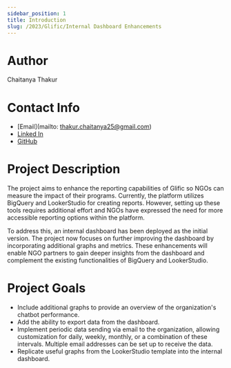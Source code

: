 ```yaml
---
sidebar_position: 1
title: Introduction
slug: /2023/Glific/Internal Dashboard Enhancements
---
```


# Author

Chaitanya Thakur

# Contact Info

- [Email](mailto: thakur.chaitanya25@gmail.com)
- [Linked In](https://www.linkedin.com/in/chaitanya-thakur-/)
- [GitHub](https://github.com/Chaitanya1512)

# Project Description

The project aims to enhance the reporting capabilities of Glific so NGOs can measure the impact of their programs. Currently, the platform utilizes BigQuery and LookerStudio for creating reports. However, setting up these tools requires additional effort and NGOs have expressed the need for more accessible reporting options within the platform.

To address this, an internal dashboard has been deployed as the initial version. The project now focuses on further improving the dashboard by incorporating additional graphs and metrics. These enhancements will enable NGO partners to gain deeper insights from the dashboard and complement the existing functionalities of BigQuery and LookerStudio.

# Project Goals

- Include additional graphs to provide an overview of the organization's chatbot performance.
- Add the ability to export data from the dashboard.
- Implement periodic data sending via email to the organization, allowing customization for daily, weekly, monthly, or a combination of these intervals. Multiple email addresses can be set up to receive the data.
- Replicate useful graphs from the LookerStudio template into the internal dashboard.
